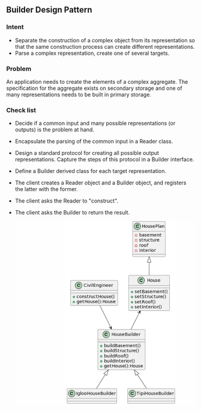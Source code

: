 ## Builder Design Pattern
### Intent
* Separate the construction of a complex object from its representation so that the same construction process can create different representations.
* Parse a complex representation, create one of several targets.
### Problem
An application needs to create the elements of a complex aggregate. The specification for the aggregate exists on secondary storage and one of many representations needs to be built in primary storage.
### Check list
* Decide if a common input and many possible representations (or outputs) is the problem at hand.
* Encapsulate the parsing of the common input in a Reader class.
* Design a standard protocol for creating all possible output representations. Capture the steps of this protocol in a Builder interface.
* Define a Builder derived class for each target representation.
* The client creates a Reader object and a Builder object, and registers the latter with the former.
* The client asks the Reader to "construct".
* The client asks the Builder to return the result.

  
  ![image](./Builder.png)
